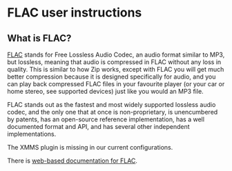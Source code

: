 # FLAC user instructions

## What is FLAC?

[FLAC](https://xiph.org/flac/) 
stands for Free Lossless Audio Codec, an audio format similar to MP3, but
lossless, meaning that audio is compressed in FLAC without any loss in quality.
This is similar to how Zip works, except with FLAC you will get much better
compression because it is designed specifically for audio, and you can play
back compressed FLAC files in your favourite player (or your car or home stereo,
see supported devices) just like you would an MP3 file.

FLAC stands out as the fastest and most widely supported lossless audio codec,
and the only one that at once is non-proprietary, is unencumbered by patents,
has an open-source reference implementation, has a well documented format
and API, and has several other independent implementations.

The XMMS plugin is missing in our current configurations.

There is [web-based documentation for FLAC](https://xiph.org/flac/documentation.html).
